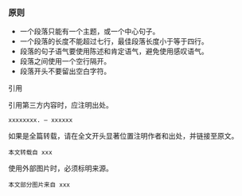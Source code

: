 ### 原则

- 一个段落只能有一个主题，或一个中心句子。
- 一个段落的长度不能超过七行，最佳段落长度小于等于四行。
- 段落的句子语气要使用陈述和肯定语气，避免使用感叹语气。
- 段落之间使用一个空行隔开。
- 段落开头不要留出空白字符。

引用

引用第三方内容时，应注明出处。

    xxxxxxxx. — xxxxxx

如果是全篇转载，请在全文开头显著位置注明作者和出处，并链接至原文。

    本文转载自 xxx

使用外部图片时，必须标明来源。

    本文部分图片来自 xxx